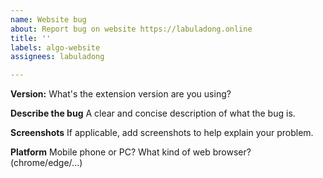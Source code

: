 ```yaml
---
name: Website bug
about: Report bug on website https://labuladong.online
title: ''
labels: algo-website
assignees: labuladong

---
```


**Version:**
What's the extension version are you using?

**Describe the bug**
A clear and concise description of what the bug is.

**Screenshots**
If applicable, add screenshots to help explain your problem.

**Platform**
Mobile phone or PC?
What kind of web browser? (chrome/edge/...)
